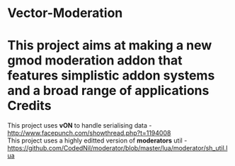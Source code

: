 Vector-Moderation
==

This project aims at making a new gmod moderation addon that features simplistic addon systems and a broad range of applications <br>
Credits
==
This project uses <b>vON</b> to handle serialising data - http://www.facepunch.com/showthread.php?t=1194008 <br>
This project uses a highly editted version of <b>moderators</b> util - https://github.com/CodedNil/moderator/blob/master/lua/moderator/sh_util.lua <br>
